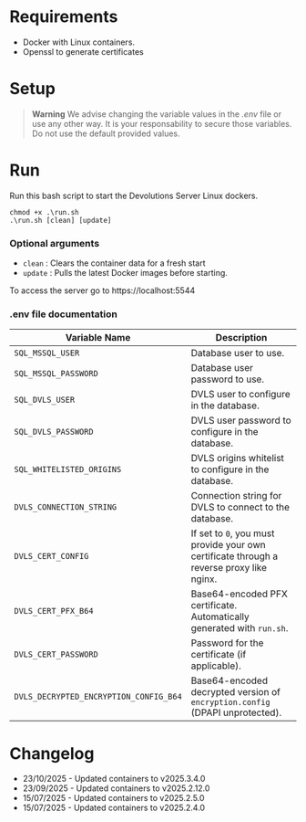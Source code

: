 # Requirements
- Docker with Linux containers.
- Openssl to generate certificates

# Setup

> **Warning**
> We advise changing the variable values in the *.env* file or use any other way. It is your responsability to secure those variables.
> Do not use the default provided values.

# Run

Run this bash script to start the Devolutions Server Linux dockers.

```
chmod +x .\run.sh
.\run.sh [clean] [update]
```

### Optional arguments
- `clean` : Clears the container data for a fresh start
- `update` : Pulls the latest Docker images before starting.

To access the server go to https://localhost:5544

### .env file documentation

| Variable Name                          | Description                                                                                                                    |
|----------------------------------------|--------------------------------------------------------------------------------------------------------------------------------|
| `SQL_MSSQL_USER`                       | Database user to use.                                                                                                          |
| `SQL_MSSQL_PASSWORD`                   | Database user password to use.                                                                                                |
| `SQL_DVLS_USER`                        | DVLS user to configure in the database.                                                                                       |
| `SQL_DVLS_PASSWORD`                    | DVLS user password to configure in the database.                                                                              |
| `SQL_WHITELISTED_ORIGINS`             | DVLS origins whitelist to configure in the database.                                                                          |
| `DVLS_CONNECTION_STRING`              | Connection string for DVLS to connect to the database.                                                                        |
| `DVLS_CERT_CONFIG`                    | If set to `0`, you must provide your own certificate through a reverse proxy like nginx.                                      |
| `DVLS_CERT_PFX_B64`                   | Base64-encoded PFX certificate. Automatically generated with `run.sh`.                                                        |
| `DVLS_CERT_PASSWORD`                  | Password for the certificate (if applicable).                                                                                 |
| `DVLS_DECRYPTED_ENCRYPTION_CONFIG_B64`| Base64-encoded decrypted version of `encryption.config` (DPAPI unprotected).                                                  |



# Changelog
- 23/10/2025 - Updated containers to v2025.3.4.0
- 23/09/2025 - Updated containers to v2025.2.12.0
- 15/07/2025 - Updated containers to v2025.2.5.0
- 15/07/2025 - Updated containers to v2025.2.4.0
